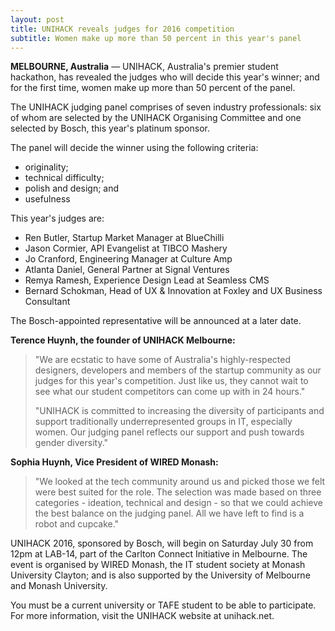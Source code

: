 ```yaml
---
layout: post
title: UNIHACK reveals judges for 2016 competition
subtitle: Women make up more than 50 percent in this year's panel
---
```


**MELBOURNE, Australia** — UNIHACK, Australia's premier student hackathon, has
revealed the judges who will decide this year's winner; and for the first time,
women make up more than 50 percent of the panel.

The UNIHACK judging panel comprises of seven industry professionals: six of whom
are selected by the UNIHACK Organising Committee and one selected by Bosch, this
year's platinum sponsor.

The panel will decide the winner using the following criteria:

* originality;
* technical difficulty;
* polish and design; and
* usefulness

This year's judges are:

* Ren Butler, Startup Market Manager at BlueChilli
* Jason Cormier, API Evangelist at TIBCO Mashery
* Jo Cranford, Engineering Manager at Culture Amp
* Atlanta Daniel, General Partner at Signal Ventures
* Remya Ramesh, Experience Design Lead at Seamless CMS
* Bernard Schokman, Head of UX & Innovation at Foxley and UX Business Consultant

The Bosch-appointed representative will be announced at a later date.

**Terence Huynh, the founder of UNIHACK Melbourne:**

> "We are ecstatic to have some of Australia's highly-respected designers,
>developers and members of the startup community as our judges for this year's
>competition. Just like us, they cannot wait to see what our student competitors
>can come up with in 24 hours."
>
> "UNIHACK is committed to increasing the diversity of participants and support
>traditionally underrepresented groups in IT, especially women. Our judging panel
>reflects our support and push towards gender diversity."

**Sophia Huynh, Vice President of WIRED Monash:**

>"We looked at the tech community around us and picked those we felt were best
>suited for the role. The selection was made based on three categories -
>ideation, technical and design - so that we could achieve the best balance on
>the judging panel. All we have left to find is a robot and cupcake."

UNIHACK 2016, sponsored by Bosch, will begin on Saturday July 30 from 12pm at
LAB-14, part of the Carlton Connect Initiative in Melbourne. The event is
organised by WIRED Monash, the IT student society at Monash University Clayton;
and is also supported by the University of Melbourne and Monash University.

You must be a current university or TAFE student to be able to participate. For
more information, visit the UNIHACK website at unihack.net.

